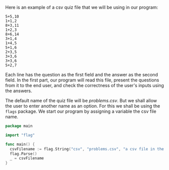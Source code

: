 Here is an example of a csv quiz file that we will be using in our program:

```csv
5+5,10
1+1,2
8+3,11
1+2,3
8+6,14
3+1,4
1+4,5
5+1,6
2+3,5
3+3,6
3+3,6
5+2,7
```

Each line has the question as the first field and the answer as the second field. In the first part, our program will read this file, present the questions from it to the end user, and check the correctness of the user's inputs using the answers.

The default name of the quiz file will be *problems.csv*. But we shall allow the user to enter another name as an option. For this we shall be using the `flags` package. We start our program by assigning a variable the csv file name.
```Go
package main

import "flag"

func main() {
  csvFilename := flag.String("csv", "problems.csv", "a csv file in the format of 'question,answer'")
  flag.Parse()
  _ = csvFilename
}
```
